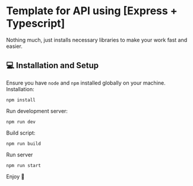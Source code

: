 # Template for API using [Express + Typescript]

Nothing much, just installs necessary libraries to make your work fast and easier.

## 💻 Installation and Setup

Ensure you have `node` and `npm` installed globally on your machine.
Installation:

    npm install

Run development server:

    npm run dev

Build script:

    npm run build

Run server

    npm run start

Enjoy 🥂
